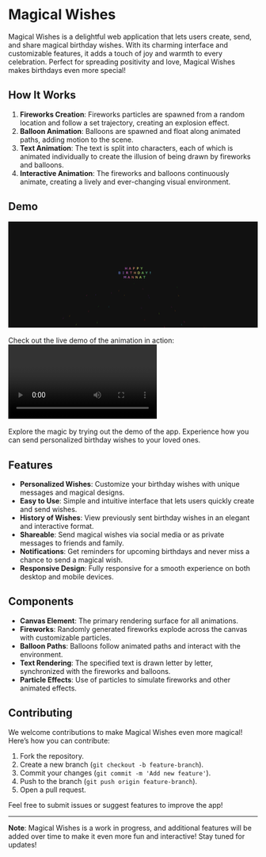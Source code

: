 # Magical Wishes

Magical Wishes is a delightful web application that lets users create, send, and share magical birthday wishes. With its charming interface and customizable features, it adds a touch of joy and warmth to every celebration. Perfect for spreading positivity and love, Magical Wishes makes birthdays even more special!

## How It Works

1. **Fireworks Creation**: Fireworks particles are spawned from a random location and follow a set trajectory, creating an explosion effect.
2. **Balloon Animation**: Balloons are spawned and float along animated paths, adding motion to the scene.
3. **Text Animation**: The text is split into characters, each of which is animated individually to create the illusion of being drawn by fireworks and balloons.
4. **Interactive Animation**: The fireworks and balloons continuously animate, creating a lively and ever-changing visual environment.

## Demo

![Magical Wishes Demo](./thumbnail.png)

Check out the live demo of the animation in action:
![Live Demo](./demo.mp4)

Explore the magic by trying out the demo of the app. Experience how you can send personalized birthday wishes to your loved ones.

## Features

- **Personalized Wishes**: Customize your birthday wishes with unique messages and magical designs.
- **Easy to Use**: Simple and intuitive interface that lets users quickly create and send wishes.
- **History of Wishes**: View previously sent birthday wishes in an elegant and interactive format.
- **Shareable**: Send magical wishes via social media or as private messages to friends and family.
- **Notifications**: Get reminders for upcoming birthdays and never miss a chance to send a magical wish.
- **Responsive Design**: Fully responsive for a smooth experience on both desktop and mobile devices.

## Components

- **Canvas Element**: The primary rendering surface for all animations.
- **Fireworks**: Randomly generated fireworks explode across the canvas with customizable particles.
- **Balloon Paths**: Balloons follow animated paths and interact with the environment.
- **Text Rendering**: The specified text is drawn letter by letter, synchronized with the fireworks and balloons.
- **Particle Effects**: Use of particles to simulate fireworks and other animated effects.

## Contributing

We welcome contributions to make Magical Wishes even more magical! Here’s how you can contribute:

1. Fork the repository.
2. Create a new branch (`git checkout -b feature-branch`).
3. Commit your changes (`git commit -m 'Add new feature'`).
4. Push to the branch (`git push origin feature-branch`).
5. Open a pull request.

Feel free to submit issues or suggest features to improve the app!

---

**Note**: Magical Wishes is a work in progress, and additional features will be added over time to make it even more fun and interactive! Stay tuned for updates!
